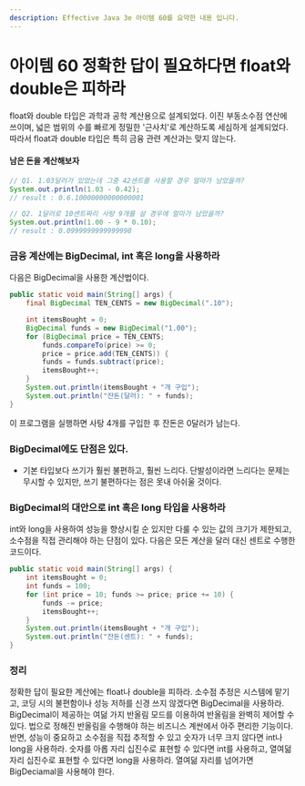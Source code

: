 ```yaml
---
description: Effective Java 3e 아이템 60를 요약한 내용 입니다.
---
```


# 아이템 60 정확한 답이 필요하다면 float와 double은 피하라

float와 double 타입은 과학과 공학 계산용으로 설계되었다. 이진 부동소수점 연산에 쓰이며, 넓은 범위의 수를 빠르게 정밀한 '근사치'로 계산하도록 세심하게 설계되었다. 따라서 float과 double 타입은 특히 금융 관련 계산과는 맞지 않는다.

#### 남은 돈을 계산해보자

```java
// Q1. 1.03달러가 있었는데 그중 42센트를 사용할 경우 얼마가 남았을까?
System.out.println(1.03 - 0.42);
// result : 0.6.10000000000000001

// Q2. 1달러로 10센트짜리 사탕 9개를 살 경우에 얼마가 남았을까?
System.out.println(1.00 - 9 * 0.10);
// result : 0.0999999999999998
```

### 금융 계산에는 BigDecimal, int 혹은 long을 사용하라

다음은 BigDecimal을 사용한 계산법이다.

```java
public static void main(String[] args) {
    final BigDecimal TEN_CENTS = new BigDecimal(".10");

    int itemsBought = 0;
    BigDecimal funds = new BigDecimal("1.00");
    for (BigDecimal price = TEN_CENTS;
        funds.compareTo(price) >= 0;
        price = price.add(TEN_CENTS)) {
        funds = funds.subtract(price);
        itemsBought++;
    }
    System.out.println(itemsBought + "개 구입");
    System.out.println("잔돈(달러): " + funds);
}
```

이 프로그램을 실행하면 사탕 4개를 구입한 후 잔돈은 0달러가 남는다.

### BigDecimal에도 단점은 있다.

* 기본 타입보다 쓰기가 훨씬 불편하고, 훨씬 느리다. 단발성이라면 느리다는 문제는 무시할 수 있지만, 쓰기 불편하다는 점은 못내 아쉬울 것이다.

### BigDecimal의 대안으로 int 혹은 long 타입을 사용하라

int와 long을 사용하여 성능을 향상시킬 순 있지만 다룰 수 있는 값의 크기가 제한되고, 소수점을 직접 관리해야 하는 단점이 있다. 다음은 모든 계산을 달러 대신 센트로 수행한 코드이다.

```java
public static void main(String[] args) {
    int itemsBought = 0;
    int funds = 100;
    for (int price = 10; funds >= price; price += 10) {
        funds -= price;
        itemsBought++;
    }
    System.out.println(itemsBought + "개 구입");
    System.out.println("잔돈(센트): " + funds);
}
```

### 정리

정확한 답이 필요한 계산에는 float나 double을 피하라. 소수점 추정은 시스템에 맡기고, 코딩 시의 불편함이나 성능 저하를 신경 쓰지 않겠다면 BigDecimal을 사용하라. BigDecimal이 제공하는 여덞 가지 반올림 모드를 이용하여 반올림을 완벽히 제어할 수 있다. 법으로 정해진 반올림을 수행해야 하는 비즈니스 계싼에서 아주 편리한 기능이다. 반면, 성능이 중요하고 소수점을 직접 추적할 수 있고 숫자가 너무 크지 않다면 int나 long을 사용하라. 숫자를 아롭 자리 십진수로 표현할 수 있다면 int를 사용하고, 열여덞 자리 십진수로 표현할 수 있다면 long을 사용하라. 열여덞 자리를 넘어가면 BigDeciamal을 사용해야 한다.

